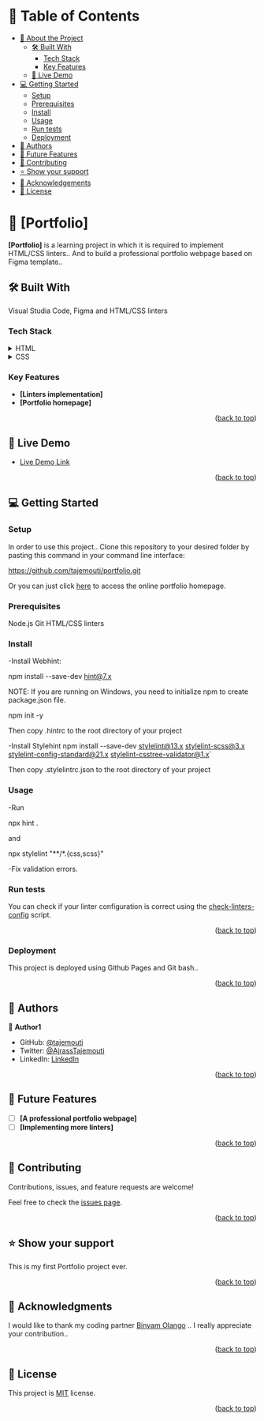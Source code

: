 <a name="readme-top"></a>

# 📗 Table of Contents

- [📖 About the Project](#about-project)
  - [🛠 Built With](#built-with)
    - [Tech Stack](#tech-stack)
    - [Key Features](#key-features)
  - [🚀 Live Demo](#live-demo)
- [💻 Getting Started](#getting-started)
  - [Setup](#setup)
  - [Prerequisites](#prerequisites)
  - [Install](#install)
  - [Usage](#usage)
  - [Run tests](#run-tests)
  - [Deployment](#deployment)
- [👥 Authors](#authors)
- [🔭 Future Features](#future-features)
- [🤝 Contributing](#contributing)
- [⭐️ Show your support](#support)
- [🙏 Acknowledgements](#acknowledgements)
- [📝 License](#license)


# 📖 [Portfolio] <a name="about-project"></a>

**[Portfolio]** is a learning project in which it is required to implement HTML/CSS linters.. And to build a professional portfolio webpage based on Figma template..

## 🛠 Built With <a name="built-with"></a>
Visual Studia Code, Figma and HTML/CSS linters 

### Tech Stack <a name="tech-stack"></a>

<details>
  <summary>HTML</summary>
</details>

<details>
  <summary>CSS</summary>
</details>

### Key Features <a name="key-features"></a>

- **[Linters implementation]**
- **[Portfolio homepage]**

<p align="right">(<a href="#readme-top">back to top</a>)</p>


## 🚀 Live Demo <a name="live-demo"></a>

- [Live Demo Link](https://drive.google.com/file/d/1CEg59wZK7R-0b2Kgi4WgXtW2oM2zAlDi/view?usp=sharing)

<p align="right">(<a href="#readme-top">back to top</a>)</p>


## 💻 Getting Started <a name="getting-started"></a>

### Setup <a name="setup"></a>

In order to use this project.. Clone this repository to your desired folder by pasting this command in your command line interface:

  https://github.com/tajemouti/portfolio.git

Or you can just click [here](https://tajemouti.github.io) to access the online portfolio homepage.
### Prerequisites <a name="prerequisites"></a>

  Node.js
  Git
  HTML/CSS linters

### Install <a name="install"></a>

-Install Webhint:

  npm install --save-dev hint@7.x

NOTE: If you are running on Windows, you need to initialize npm to create package.json file.
  
  npm init -y

  Then copy .hintrc to the root directory of your project

-Install Stylehint
  npm install --save-dev stylelint@13.x stylelint-scss@3.x stylelint-config-standard@21.x stylelint-csstree-validator@1.x\`

  Then copy .stylelintrc.json to the root directory of your project


### Usage <a name="usage"></a>

-Run

npx hint .

and

npx stylelint "**/*.{css,scss}"

-Fix validation errors.

### Run tests <a name="run tests"></a>

 You can check if your linter configuration is correct using the [check-linters-config](https://github.com/microverseinc/linters-config/blob/master/scripts) script.

<p align="right">(<a href="#readme-top">back to top</a>)</p>


### Deployment

This project is deployed using Github Pages and Git bash..

<p align="right">(<a href="#readme-top">back to top</a>)</p>



## 👥 Authors <a name="authors"></a>

👤 **Author1**

- GitHub: [@tajemouti](https://github.com/tajemouti)
- Twitter: [@AjrassTajemouti](https://twitter.com/AjrassTajemouti)
- LinkedIn: [LinkedIn](https://linkedin.com/in/ajrass)

<p align="right">(<a href="#readme-top">back to top</a>)</p>


## 🔭 Future Features <a name="future-features"></a>

- [ ] **[A professional portfolio webpage]**
- [ ] **[Implementing more linters]**

<p align="right">(<a href="#readme-top">back to top</a>)</p>


## 🤝 Contributing <a name="contributing"></a>

Contributions, issues, and feature requests are welcome!

Feel free to check the [issues page](../../issues/).

<p align="right">(<a href="#readme-top">back to top</a>)</p>


## ⭐️ Show your support <a name="support"></a>

This is my first Portfolio project ever.

<p align="right">(<a href="#readme-top">back to top</a>)</p>


## 🙏 Acknowledgments <a name="acknowledgements"></a>

I would like to thank my coding partner [Binyam Olango](https://github.com/binyamolango) .. I really appreciate your contribution..

<p align="right">(<a href="#readme-top">back to top</a>)</p>


## 📝 License <a name="license"></a>

This project is [MIT](/LICENSE) license.

<p align="right">(<a href="#readme-top">back to top</a>)</p>